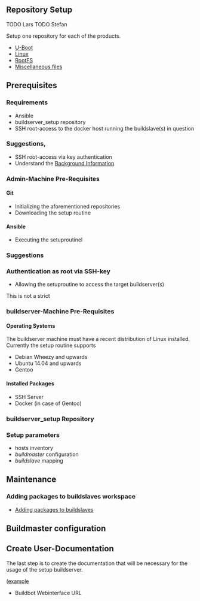 ## Repository Setup
TODO Lars
TODO Stefan

Setup one repository for each of the products. 

* [U-Boot](uboot)
* [Linux](linux)
* [RootFS](roofs)
* [Miscellaneous files](misc)

## Prerequisites
### Requirements
* Ansible
* buildserver_setup repository
* SSH root-access to the docker host running the buildslave(s) in question

### Suggestions,
* SSH root-access via key authentication
* Understand the [Background Information](../background/background.md)


### Admin-Machine Pre-Requisites
#### Git
* Initializing the aforementioned repositories
* Downloading the setup routine
#### Ansible
* Executing the setuproutinel

### Suggestions
### Authentication as root via SSH-key
* Allowing the setuproutine to access the target buildserver(s)

This is not a strict
  

### buildserver-Machine Pre-Requisites
#### Operating Systems
The buildserver machine must have a recent distribution of Linux installed.
Currently the setup routine supports
* Debian Wheezy and upwards
* Ubuntu 14.04 and upwards
* Gentoo

#### Installed Packages
* SSH Server
* Docker (in case of Gentoo)

### buildserver_setup Repository

### Setup parameters
* hosts inventory
* *buildmaster* configuration
* *buildslave* mapping

## Maintenance
### Adding packages to buildslaves workspace
* [Adding packages to buildslaves](customization/buildslaves-add-packages.md)


## Buildmaster configuration




## Create User-Documentation
The last step is to create the documentation that will be necessary for the
usage of the setup buildserver.

([example](examples/user-documentation-HTWG.md)
* Buildbot Webinterface URL
